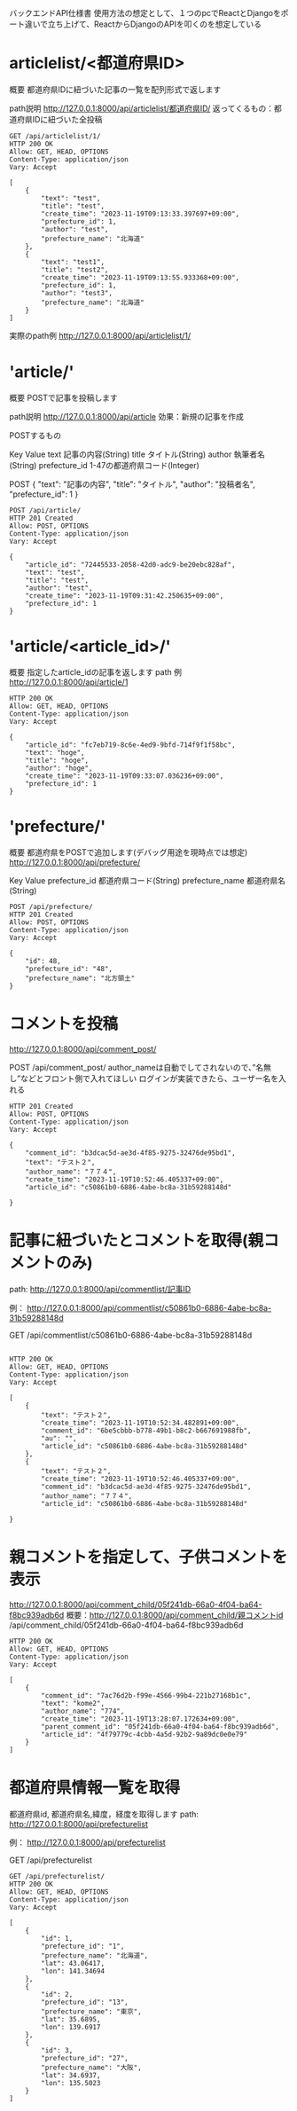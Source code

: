 バックエンドAPI仕様書
使用方法の想定として、１つのpcでReactとDjangoをポート違いで立ち上げて、ReactからDjangoのAPIを叩くのを想定している
# articlelist/<都道府県ID>
概要
都道府県IDに紐づいた記事の一覧を配列形式で返します

path説明
http://127.0.0.1:8000/api/articlelist/都道府県ID/
返ってくるもの：都道府県IDに紐づいた全投稿

```
GET /api/articlelist/1/
HTTP 200 OK
Allow: GET, HEAD, OPTIONS
Content-Type: application/json
Vary: Accept

[
    {
        "text": "test",
        "title": "test",
        "create_time": "2023-11-19T09:13:33.397697+09:00",
        "prefecture_id": 1,
        "author": "test",
        "prefecture_name": "北海道"
    },
    {
        "text": "test1",
        "title": "test2",
        "create_time": "2023-11-19T09:13:55.933368+09:00",
        "prefecture_id": 1,
        "author": "test3",
        "prefecture_name": "北海道"
    }
]

```


実際のpath例
http://127.0.0.1:8000/api/articlelist/1/
# 'article/'
概要
POSTで記事を投稿します

path説明
http://127.0.0.1:8000/api/article
効果：新規の記事を作成

POSTするもの

Key
Value
text
記事の内容(String)
title
タイトル(String)
author
執筆者名(String)
prefecture_id
1-47の都道府県コード(Integer)


POST
{
    "text": "記事の内容",
    "title": "タイトル",
    "author": "投稿者名",
    "prefecture_id": 1
}

```
POST /api/article/
HTTP 201 Created
Allow: POST, OPTIONS
Content-Type: application/json
Vary: Accept

{
    "article_id": "72445533-2058-42d0-adc9-be20ebc828af",
    "text": "test",
    "title": "test",
    "author": "test",
    "create_time": "2023-11-19T09:31:42.250635+09:00",
    "prefecture_id": 1
}
```
# 'article/<article_id>/'

概要
指定したarticle_idの記事を返します
path 例
http://127.0.0.1:8000/api/article/1




```
HTTP 200 OK
Allow: GET, HEAD, OPTIONS
Content-Type: application/json
Vary: Accept

{
    "article_id": "fc7eb719-8c6e-4ed9-9bfd-714f9f1f58bc",
    "text": "hoge",
    "title": "hoge",
    "author": "hoge",
    "create_time": "2023-11-19T09:33:07.036236+09:00",
    "prefecture_id": 1
}
```

# 'prefecture/'
概要
都道府県をPOSTで追加します(デバッグ用途を現時点では想定)
http://127.0.0.1:8000/api/prefecture/





Key
Value
prefecture_id
都道府県コード(String)
prefecture_name
都道府県名(String)


```
POST /api/prefecture/
HTTP 201 Created
Allow: POST, OPTIONS
Content-Type: application/json
Vary: Accept

{
    "id": 48,
    "prefecture_id": "48",
    "prefecture_name": "北方領土"
}
```

# コメントを投稿
http://127.0.0.1:8000/api/comment_post/

POST /api/comment_post/
author_nameは自動でしてされないので、”名無し”などとフロント側で入れてほしい
	ログインが実装できたら、ユーザー名を入れる
```
HTTP 201 Created
Allow: POST, OPTIONS
Content-Type: application/json
Vary: Accept

{
    "comment_id": "b3dcac5d-ae3d-4f85-9275-32476de95bd1",
    "text": "テスト２",
    "author_name": "７７４",
    "create_time": "2023-11-19T10:52:46.405337+09:00",
    "article_id": "c50861b0-6886-4abe-bc8a-31b59288148d"

}
```

# 記事に紐づいたとコメントを取得(親コメントのみ)
path:
http://127.0.0.1:8000/api/commentlist/記事ID


例：
http://127.0.0.1:8000/api/commentlist/c50861b0-6886-4abe-bc8a-31b59288148d


GET /api/commentlist/c50861b0-6886-4abe-bc8a-31b59288148d



```

HTTP 200 OK
Allow: GET, HEAD, OPTIONS
Content-Type: application/json
Vary: Accept

[
    {
        "text": "テスト２",
        "create_time": "2023-11-19T10:52:34.482891+09:00",
        "comment_id": "6be5cbbb-b778-49b1-b8c2-b667691988fb",
        "au": "",
        "article_id": "c50861b0-6886-4abe-bc8a-31b59288148d"
    },
    {
        "text": "テスト２",
        "create_time": "2023-11-19T10:52:46.405337+09:00",
        "comment_id": "b3dcac5d-ae3d-4f85-9275-32476de95bd1",
        "author_name": "７７４",
        "article_id": "c50861b0-6886-4abe-bc8a-31b59288148d"
 
}

```



# 親コメントを指定して、子供コメントを表示
http://127.0.0.1:8000/api/comment_child/05f241db-66a0-4f04-ba64-f8bc939adb6d
概要：http://127.0.0.1:8000/api/comment_child/親コメントid
/api/comment_child/05f241db-66a0-4f04-ba64-f8bc939adb6d
```
HTTP 200 OK
Allow: GET, HEAD, OPTIONS
Content-Type: application/json
Vary: Accept

[
    {
        "comment_id": "7ac76d2b-f99e-4566-99b4-221b27168b1c",
        "text": "kome2",
        "author_name": "774",
        "create_time": "2023-11-19T13:28:07.172634+09:00",
        "parent_comment_id": "05f241db-66a0-4f04-ba64-f8bc939adb6d",
        "article_id": "4f79779c-4cbb-4a5d-92b2-9a89dc0e0e79"
    }
]
```

# 都道府県情報一覧を取得
都道府県id, 都道府県名,緯度，経度を取得します
path:
http://127.0.0.1:8000/api/prefecturelist


例：
http://127.0.0.1:8000/api/prefecturelist


GET /api/prefecturelist

```
GET /api/prefecturelist/
HTTP 200 OK
Allow: GET, HEAD, OPTIONS
Content-Type: application/json
Vary: Accept

[
    {
        "id": 1,
        "prefecture_id": "1",
        "prefecture_name": "北海道",
        "lat": 43.06417,
        "lon": 141.34694
    },
    {
        "id": 2,
        "prefecture_id": "13",
        "prefecture_name": "東京",
        "lat": 35.6895,
        "lon": 139.6917
    },
    {
        "id": 3,
        "prefecture_id": "27",
        "prefecture_name": "大阪",
        "lat": 34.6937,
        "lon": 135.5023
    }
]
```
